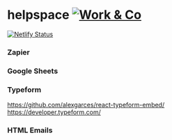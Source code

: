 # helpspace [![Work & Co](https://badgen.now.sh/badge/%E2%98%85%E2%98%85/work.co/f33)](https://work.co)

[![Netlify Status](https://api.netlify.com/api/v1/badges/95f05a13-c322-4e6a-8592-43b0cc1569ee/deploy-status)](https://app.netlify.com/sites/helpspace/deploys)

### Zapier

### Google Sheets

### Typeform

https://github.com/alexgarces/react-typeform-embed/
https://developer.typeform.com/

### HTML Emails
